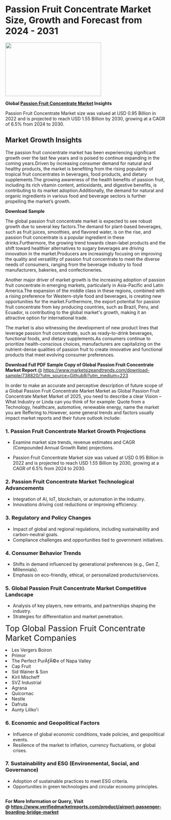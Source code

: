 <H1>Passion Fruit Concentrate Market Size, Growth and Forecast from 2024 - 2031</H1><img class="aligncenter size-medium wp-image-584254" src="https://thirdeyenews.in/wp-content/uploads/2024/09/Global-Market-Research-300x168.jpeg" alt="" width="300" height="168" /><p><strong>Global&nbsp;<a href="https://www.marketsizeandtrends.com/download-sample/738820/?utm_source=Github8j?utm_medium=223">Passion Fruit Concentrate Market</a> Insights</strong></p><p>Passion Fruit Concentrate Market size was valued at USD 0.95 Billion in 2022 and is projected to reach USD 1.55 Billion by 2030, growing at a CAGR of 6.5% from 2024 to 2030.</p><p><h2>Market Growth Insights</h2> <p>The passion fruit concentrate market has been experiencing significant growth over the last few years and is poised to continue expanding in the coming years.Driven by increasing consumer demand for natural and healthy products, the market is benefiting from the rising popularity of tropical fruit concentrates in beverages, food products, and dietary supplements.The growing awareness of the health benefits of passion fruit, including its rich vitamin content, antioxidants, and digestive benefits, is contributing to its market adoption.Additionally, the demand for natural and organic ingredients in various food and beverage sectors is further propelling the market’s growth.</p> <p><strong>Download Sample</strong></p> <p>The global passion fruit concentrate market is expected to see robust growth due to several key factors.The demand for plant-based beverages, such as fruit juices, smoothies, and flavored water, is on the rise, and passion fruit concentrate is a popular ingredient in these drinks.Furthermore, the growing trend towards clean-label products and the shift toward healthier alternatives to sugary beverages are driving innovation in the market.Producers are increasingly focusing on improving the quality and versatility of passion fruit concentrate to meet the diverse needs of consumers, ranging from the beverage industry to food manufacturers, bakeries, and confectioneries.</p> <p>Another major driver of market growth is the increasing adoption of passion fruit concentrate in emerging markets, particularly in Asia-Pacific and Latin America.The expansion of the middle class in these regions, combined with a rising preference for Western-style food and beverages, is creating new opportunities for the market.Furthermore, the export potential for passion fruit concentrate from key producing countries, such as Brazil, Peru, and Ecuador, is contributing to the global market's growth, making it an attractive option for international trade.</p> <p>The market is also witnessing the development of new product lines that leverage passion fruit concentrate, such as ready-to-drink beverages, functional foods, and dietary supplements.As consumers continue to prioritize health-conscious choices, manufacturers are capitalizing on the nutrient-dense qualities of passion fruit to create innovative and functional products that meet evolving consumer preferences.</p> <p><span class=""><strong>Download Full PDF Sample Copy of Global Passion Fruit Concentrate Market Report</strong> @ <a href="https://www.marketsizeandtrends.com/download-sample/738820/?utm_source=Github8j?utm_medium=223" target="_blank">https://www.marketsizeandtrends.com/download-sample/738820/?utm_source=Github8j?utm_medium=223</a></span></p><p>In order to make an accurate and perceptive description of future scope of a Global&nbsp;Passion Fruit Concentrate Market Market as Global&nbsp;Passion Fruit Concentrate Market Market of 2025, you need to describe a clear Vision &ndash; What Industry or Linda can you think of for example: Quote from a Technology, healthcare, automotive, renewable energy, name the market you are Reffering to.However, some general trends and factors usually impact market reports and their future outlook include:</p><h3>1.&nbsp;<strong>Passion Fruit Concentrate Market Growth Projections</strong></h3><ul><li>Examine market size trends, revenue estimates and CAGR (Compounded Annual Growth Rate) projections.</li><li><p>Passion Fruit Concentrate Market size was valued at USD 0.95 Billion in 2022 and is projected to reach USD 1.55 Billion by 2030, growing at a CAGR of 6.5% from 2024 to 2030.</p></li></ul><h3>2.&nbsp;<strong>Passion Fruit Concentrate Market Technological Advancements</strong></h3><ul><li>Integration of AI, IoT, blockchain, or automation in the industry.</li><li>Innovations driving cost reductions or improving efficiency.</li></ul><h3>3.&nbsp;<strong>Regulatory and Policy Changes</strong></h3><ul><li>Impact of global and regional regulations, including sustainability and carbon-neutral goals.</li><li>Compliance challenges and opportunities tied to government initiatives.</li></ul><h3>4.&nbsp;<strong>Consumer Behavior Trends</strong></h3><ul><li>Shifts in demand influenced by generational preferences (e.g., Gen Z, Millennials).</li><li>Emphasis on eco-friendly, ethical, or personalized products/services.</li></ul><h3>5.&nbsp;<strong>Global Passion Fruit Concentrate Market Competitive Landscape</strong></h3><ul><li>Analysis of key players, new entrants, and partnerships shaping the industry.</li><li>Strategies for differentiation and market penetration.</li></ul><p data-pm-slice="1 1 []"><span style="color: inherit; font-family: inherit; font-size: 25px;">Top Global Passion Fruit Concentrate Market Companies</span></p><div class="" data-test-id=""><p><li>Les Vergers Boiron</li><li> Primor</li><li> The Perfect PurÃƒÂ©e of Napa Valley</li><li> Cap Fruit</li><li> Sid Wainer & Son</li><li> Kiril Mischeff</li><li> SVZ Industrial</li><li> Agrana</li><li> Quicornac</li><li> Nestle</li><li> Dafruta</li><li> Aunty Liliko'i</li></p></div><h3>6.&nbsp;<strong>Economic and Geopolitical Factors</strong></h3><ul><li>Influence of global economic conditions, trade policies, and geopolitical events.</li><li>Resilience of the market to inflation, currency fluctuations, or global crises.</li></ul><h3>7.&nbsp;<strong>Sustainability and ESG (Environmental, Social, and Governance)</strong></h3><ul><li>Adoption of sustainable practices to meet ESG criteria.</li><li>Opportunities in green technologies and circular economy principles.</li></ul><h2><strong style="font-size: 14px;">For More Information or Query, Visit @&nbsp;</strong><a style="background-color: #ffffff; font-size: 14px;" href="https://www.marketsizeandtrends.com/report/passion-fruit-concentrate-market/" target="_blank">https://www.verifiedmarketreports.com/product/airport-passenger-boarding-bridge-market</a></h2>